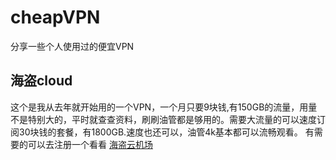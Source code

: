 # cheapVPN
分享一些个人使用过的便宜VPN

## 海盗cloud
这个是我从去年就开始用的一个VPN，一个月只要9块钱,有150GB的流量，用量不是特别大的，平时就查查资料，刷刷油管都是够用的。需要大流量的可以速度订阅30块钱的套餐，有1800GB.速度也还可以，油管4k基本都可以流畅观看。
有需要的可以去注册一个看看
[海盗云机场](https://hdy.xn--ezqyv86vry0c.com/#/register?code=g9mplSh4)

